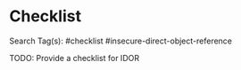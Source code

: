 # Checklist

Search Tag(s): #checklist #insecure-direct-object-reference

TODO: Provide a checklist for IDOR